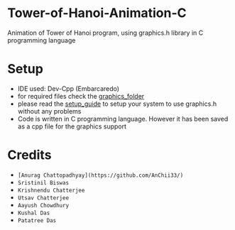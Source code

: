# Tower-of-Hanoi-Animation-C
Animation of Tower of Hanoi program, using graphics.h library in C programming language

# Setup
- IDE used: Dev-Cpp (Embarcaredo)
- for required files check the [graphics_folder](https://github.com/AnChii33/Tower-of-Hanoi-Animation-C/tree/main/DSA_Microproject/Graphics%20Header%20File%20Setup)
- please read the [setup_guide](https://github.com/AnChii33/Tower-of-Hanoi-Animation-C/blob/main/DSA_Microproject/Graphics%20Header%20File%20Setup/Setup_Guide.txt) to setup your system to use graphics.h without any problems
- Code is written in C programming language. However it has been saved as a cpp file for the graphics support

# Credits
- ``[Anurag Chattopadhyay](https://github.com/AnChii33/)``
- ``Sristinil Biswas``
- ``Krishnendu Chatterjee``
- ``Utsav Chatterjee``
- ``Aayush Chowdhury``
- ``Kushal Das``
- ``Patatree Das``
